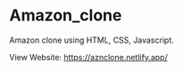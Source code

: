 # Amazon_clone
Amazon clone using HTML, CSS, Javascript.

View Website: https://aznclone.netlify.app/
